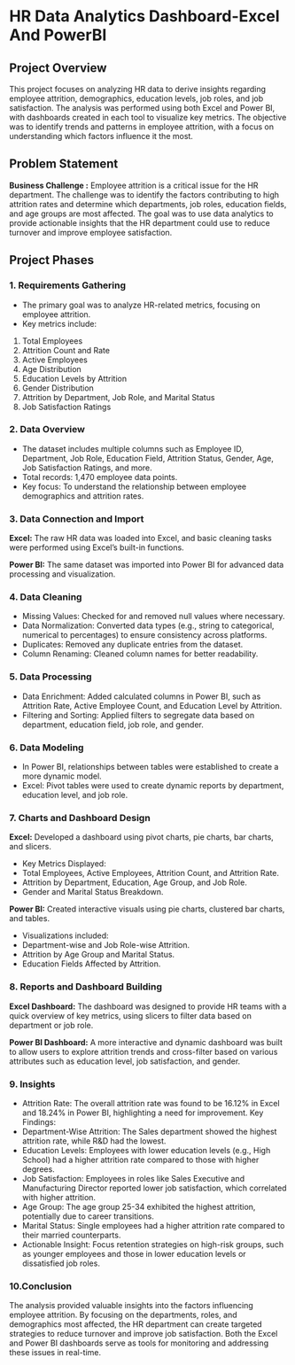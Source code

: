 # HR Data Analytics Dashboard-Excel And PowerBI

## Project Overview
This project focuses on analyzing HR data to derive insights regarding employee attrition, demographics, education levels, job roles, and job satisfaction. The analysis was performed using both Excel and Power BI, with dashboards created in each tool to visualize key metrics. The objective was to identify trends and patterns in employee attrition, with a focus on understanding which factors influence it the most.

## Problem Statement
**Business Challenge :**  Employee attrition is a critical issue for the HR department. The challenge was to identify the factors contributing to high attrition rates and determine which departments, job roles, education fields, and age groups are most affected. The goal was to use data analytics to provide actionable insights that the HR department could use to reduce turnover and improve employee satisfaction.

## Project Phases

### 1. Requirements Gathering
- The primary goal was to analyze HR-related metrics, focusing on employee attrition.
- Key metrics include:
1. Total Employees
2. Attrition Count and Rate
3. Active Employees
4. Age Distribution
5. Education Levels by Attrition
6. Gender Distribution
7. Attrition by Department, Job Role, and Marital Status
8. Job Satisfaction Ratings
   
### 2. Data Overview
- The dataset includes multiple columns such as Employee ID, Department, Job Role, Education Field, Attrition Status, Gender, Age, Job Satisfaction Ratings, and more.
- Total records: 1,470 employee data points.
- Key focus: To understand the relationship between employee demographics and attrition rates.
  
### 3. Data Connection and Import
**Excel:** The raw HR data was loaded into Excel, and basic cleaning tasks were performed using Excel’s built-in functions.

**Power BI:** The same dataset was imported into Power BI for advanced data processing and visualization.

### 4. Data Cleaning
- Missing Values: Checked for and removed null values where necessary.
- Data Normalization: Converted data types (e.g., string to categorical, numerical to percentages) to ensure consistency across platforms.
- Duplicates: Removed any duplicate entries from the dataset.
- Column Renaming: Cleaned column names for better readability.
  
### 5. Data Processing
- Data Enrichment: Added calculated columns in Power BI, such as Attrition Rate, Active Employee Count, and Education Level by Attrition.
- Filtering and Sorting: Applied filters to segregate data based on department, education field, job role, and gender.
  
### 6. Data Modeling
- In Power BI, relationships between tables were established to create a more dynamic model.
- Excel: Pivot tables were used to create dynamic reports by department, education level, and job role.

### 7. Charts and Dashboard Design
**Excel:** Developed a dashboard using pivot charts, pie charts, bar charts, and slicers.
- Key Metrics Displayed:
- Total Employees, Active Employees, Attrition Count, and Attrition Rate.
- Attrition by Department, Education, Age Group, and Job Role.
- Gender and Marital Status Breakdown.
  
**Power BI:** Created interactive visuals using pie charts, clustered bar charts, and tables.
- Visualizations included:
- Department-wise and Job Role-wise Attrition.
- Attrition by Age Group and Marital Status.
- Education Fields Affected by Attrition.
  
### 8. Reports and Dashboard Building
**Excel Dashboard:** The dashboard was designed to provide HR teams with a quick overview of key metrics, using slicers to filter data based on department or job role.

**Power BI Dashboard:** A more interactive and dynamic dashboard was built to allow users to explore attrition trends and cross-filter based on various attributes such as education level, job satisfaction, and gender.

### 9. Insights
- Attrition Rate: The overall attrition rate was found to be 16.12% in Excel and 18.24% in Power BI, highlighting a need for improvement.
Key Findings:
- Department-Wise Attrition: The Sales department showed the highest attrition rate, while R&D had the lowest.
- Education Levels: Employees with lower education levels (e.g., High School) had a higher attrition rate compared to those with higher degrees.
- Job Satisfaction: Employees in roles like Sales Executive and Manufacturing Director reported lower job satisfaction, which correlated with higher attrition.
- Age Group: The age group 25-34 exhibited the highest attrition, potentially due to career transitions.
- Marital Status: Single employees had a higher attrition rate compared to their married counterparts.
- Actionable Insight: Focus retention strategies on high-risk groups, such as younger employees and those in lower education levels or dissatisfied job roles.

### 10.Conclusion
The analysis provided valuable insights into the factors influencing employee attrition. By focusing on the departments, roles, and demographics most affected, the HR department can create targeted strategies to reduce turnover and improve job satisfaction. Both the Excel and Power BI dashboards serve as tools for monitoring and addressing these issues in real-time.

